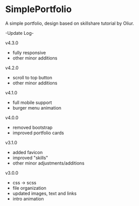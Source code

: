 # SimplePortfolio

A simple portfolio, design based on skillshare tutorial by Oliur.

-Update Log-

v4.3.0

- fully responsive
- other minor additions

v4.2.0

- scroll to top button
- other minor additions

v4.1.0

- full mobile support
- burger menu animation

v4.0.0

- removed bootstrap
- improved portfolio cards

v3.1.0

- added favicon
- improved "skills"
- other minor adjustments/additions

v3.0.0

- css -> scss
- file organization
- updated images, text and links
- intro animation
